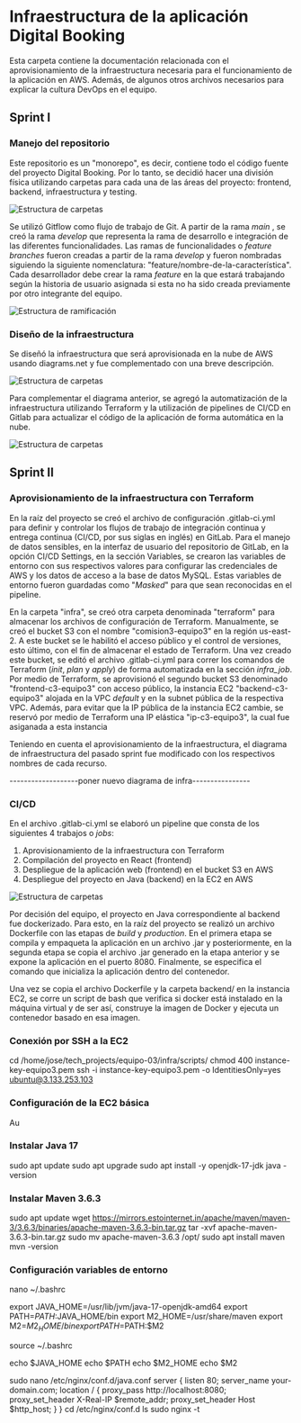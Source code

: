 # Infraestructura de la aplicación Digital Booking

Esta carpeta contiene la documentación relacionada con el aprovisionamiento de la infraestructura necesaria para el funcionamiento de la aplicación en AWS. Además, de algunos otros archivos necesarios para explicar la cultura DevOps en el equipo.

## Sprint I

### Manejo del repositorio

Este repositorio es un "monorepo", es decir, contiene todo el código fuente del proyecto Digital Booking. Por lo tanto, se decidió hacer una división física utilizando carpetas para cada una de las áreas del proyecto: frontend, backend, infraestructura y testing.

![Estructura de carpetas](img/folderStructure.png)

Se utilizó Gitflow como flujo de trabajo de Git. A partir de la rama *main* , se creó la rama *develop* que representa la rama de desarrollo e integración de las diferentes funcionalidades. Las ramas de funcionalidades o *feature branches* fueron creadas a partir de la rama *develop* y fueron nombradas siguiendo la siguiente nomenclatura: "feature/nombre-de-la-característica". Cada desarrollador debe crear la rama *feature* en la que estará trabajando según la historia de usuario asignada si esta no ha sido creada previamente por otro integrante del equipo.

![Estructura de ramificación](img/branchingStrategy.jpg)

### Diseño de la infraestructura

Se diseñó la infraestructura que será aprovisionada en la nube de AWS usando diagrams.net y fue complementado con una breve descripción.

![Estructura de carpetas](img/infrastructureDiagram.png)

Para complementar el diagrama anterior, se agregó la automatización de la infraestructura utilizando Terraform y la utilización de pipelines de CI/CD en Gitlab para actualizar el código de la aplicación de forma automática en la nube. 

![Estructura de carpetas](img/infrastructuraDiagramAutomatization.png)

## Sprint II

### Aprovisionamiento de la infraestructura con Terraform 

En la raíz del proyecto se creó el archivo de configuración .gitlab-ci.yml para definir y controlar los flujos de trabajo de integración continua y entrega continua (CI/CD, por sus siglas en inglés) en GitLab. Para el manejo de datos sensibles, en la interfaz de usuario del repositorio de GitLab, en la opción CI/CD Settings, en la sección Variables, se crearon las variables de entorno con sus respectivos valores para configurar las credenciales de AWS y los datos de acceso a la base de datos MySQL. Estas variables de entorno fueron guardadas como "*Masked*" para que sean reconocidas en el pipeline. 

En la carpeta "infra", se creó otra carpeta denominada "terraform" para almacenar los archivos de configuración de Terraform. Manualmente, se creó el bucket S3 con el nombre "comision3-equipo3" en la región us-east-2. A este bucket se le habilitó el acceso público y el control de versiones, esto último, con el fin de almacenar el estado de Terraform. Una vez creado este bucket, se editó el archivo .gitlab-ci.yml para correr los comandos de Terraform (*init*, *plan* y *apply*) de forma automatizada en la sección *infra_job*. Por medio de Terraform, se aprovisionó el segundo bucket S3 denominado "frontend-c3-equipo3" con acceso público, la instancia EC2 "backend-c3-equipo3" alojada en la VPC *default* y en la subnet pública de la respectiva VPC. Además, para evitar que la IP pública de la instancia EC2 cambie, se reservó por medio de Terraform una IP elástica "ip-c3-equipo3", la cual fue asiganada a esta instancia

Teniendo en cuenta el aprovisionamiento de la infraestructura, el diagrama de infraestructura del pasado sprint fue modificado con los respectivos nombres de cada recurso.

-------------------poner nuevo diagrama de infra----------------

### CI/CD

En el archivo .gitlab-ci.yml se elaboró un pipeline que consta de los siguientes 4 trabajos o *jobs*:
1. Aprovisionamiento de la infraestructura con Terraform
2. Compilación del proyecto en React (frontend)
3. Despliegue de la aplicación web (frontend) en el bucket S3 en AWS
4. Despliegue del proyecto en Java (backend) en la EC2 en AWS 

![Estructura de carpetas](img/pipeline_diagram.png)

Por decisión del equipo, el proyecto en Java correspondiente al backend fue dockerizado. Para esto, en la raíz del proyecto se realizó un archivo Dockerfile con las etapas de *build* y *production*. En el primera etapa se compila y empaqueta la aplicación en un archivo .jar y posteriormente, en la segunda etapa se copia el archivo .jar generado en la etapa anterior y se expone la aplicación en el puerto 8080. Finalmente, se especifica el comando que inicializa la aplicación dentro del contenedor. 

Una vez se copia el archivo Dockerfile y la carpeta backend/ en la instancia EC2, se corre un script de bash que verifica si docker está instalado en la máquina virtual y de ser así, construye la imagen de Docker y ejecuta un contenedor basado en esa imagen.

### Conexión por SSH a la EC2
cd /home/jose/tech_projects/equipo-03/infra/scripts/
chmod 400 instance-key-equipo3.pem
ssh -i instance-key-equipo3.pem -o IdentitiesOnly=yes ubuntu@3.133.253.103


### Configuración de la EC2 básica 

Au
### Instalar Java 17
sudo apt update
sudo apt upgrade
sudo apt install -y openjdk-17-jdk
java -version

### Instalar Maven 3.6.3
sudo apt update
wget https://mirrors.estointernet.in/apache/maven/maven-3/3.6.3/binaries/apache-maven-3.6.3-bin.tar.gz
tar -xvf apache-maven-3.6.3-bin.tar.gz
sudo mv apache-maven-3.6.3 /opt/
sudo apt install maven
mvn -version

### Configuración variables de entorno 
nano ~/.bashrc

export JAVA_HOME=/usr/lib/jvm/java-17-openjdk-amd64
export PATH=$PATH:$JAVA_HOME/bin
export M2_HOME=/usr/share/maven
export M2=$M2_HOME/bin
export PATH=$PATH:$M2

source ~/.bashrc

echo $JAVA_HOME
echo $PATH
echo $M2_HOME
echo $M2


sudo nano /etc/nginx/conf.d/java.conf
server {
    listen 80;
    server_name your-domain.com;
    location / {
        proxy_pass http://localhost:8080;
        proxy_set_header X-Real-IP $remote_addr;
        proxy_set_header Host $http_host;
    }
}
cd /etc/nginx/conf.d
ls
sudo nginx -t